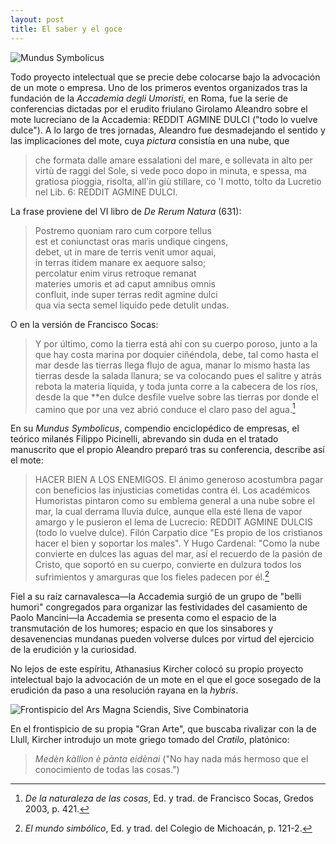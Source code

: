 ```yaml
---
layout: post
title: El saber y el goce
---
```


![Mundus Symbolicus](https://dl.dropboxusercontent.com/u/15184083/IMAGES_BLOG/mondo.png)

Todo proyecto intelectual que se precie debe colocarse bajo la advocación de un mote o empresa. Uno de los primeros eventos organizados tras la fundación de la *Accademia degli Umoristi*, en Roma, fue la serie de conferencias dictadas por el erudito friulano Girolamo Aleandro sobre el mote lucreciano de la Accademia: REDDIT AGMINE DULCI ("todo lo vuelve dulce"). A lo largo de tres jornadas, Aleandro fue desmadejando el sentido y las implicaciones del mote, cuya *pictura* consistía en una nube, que 

>che formata dalle amare essalationi del mare, e sollevata in alto per virtù de raggi del Sole, si vede poco dopo in minuta, e spessa, ma gratiosa pioggia, risolta, all'in giù stillare, co 'l motto, tolto da Lucretio nel Lib. 6: REDDIT AGMINE DULCI.

La frase proviene del VI libro de *De Rerum Natura* (631): 

>Postremo quoniam raro cum corpore tellus  
est et coniunctast oras maris undique cingens,  
debet, ut in mare de terris venit umor aquai,  
in terras itidem manare ex aequore salso;  
percolatur enim virus retroque remanat  
materies umoris et ad caput amnibus omnis  
confluit, inde super terras redit agmine dulci  
qua via secta semel liquido pede detulit undas.

O en la versión de Francisco Socas:

>Y por último, como la tierra está ahí con su cuerpo poroso, junto a la que hay costa marina por doquier ciñéndola, debe, tal como hasta el mar desde las tierras llega flujo de agua, manar lo mismo hasta las tierras desde la salada llanura; se va colocando pues el salitre y atrás rebota la materia líquida, y toda junta corre a la cabecera de los ríos, desde la que **en dulce desfile vuelve sobre las tierras por donde el camino que por una vez abrió conduce el claro paso del agua.[^fn-rerum]

En su *Mundus Symbolicus*, compendio enciclopédico de empresas, el teórico milanés Filippo Picinelli, abrevando sin duda en el tratado manuscrito que el propio Aleandro preparó tras su conferencia, describe así el mote:

> HACER BIEN A LOS ENEMIGOS. 
El ánimo generoso acostumbra pagar con beneficios las injusticias cometidas contra él. Los académicos Humoristas pintaron como su emblema general a una nube sobre el mar, la cual derrama lluvia dulce, aunque ella esté llena de vapor amargo y le pusieron el lema de Lucrecio: REDDIT AGMINE DULCIS (todo lo vuelve dulce). Filón Carpatio dice "Es propio de los cristianos hacer el bien y soportar los males". Y Hugo Cardenal: "Como la nube convierte en dulces las aguas del mar, así el recuerdo de la pasión de Cristo, que soportó en su cuerpo, convierte en dulzura todos los sufrimientos y amarguras que los fieles padecen por él.[^fn-1]

Fiel a su raíz carnavalesca—la Accademia surgió de un grupo de "belli humori" congregados para organizar las festividades del casamiento de Paolo Mancini—la Accademia se presenta como el espacio de la transmutación de los humores; espacio en que los sinsabores y desavenencias mundanas pueden volverse dulces por virtud del ejercicio de la erudición y la curiosidad. 

No lejos de este espíritu, Athanasius Kircher colocó su propio proyecto intelectual bajo la advocación de un mote en el que el goce sosegado de la erudición da paso a una resolución rayana en la *hybris*.  

![Frontispicio del *Ars Magna Sciendis, Sive Combinatoria*](https://dl.dropboxusercontent.com/u/15184083/IMAGES_BLOG/ars.png)

En el frontispicio de su propia "Gran Arte", que buscaba rivalizar con la de Llull, Kircher introdujo un mote griego tomado del *Cratilo*, platónico: 

>*Medèn kàllion è pànta eidènai* ("No hay nada más hermoso que el conocimiento de todas las cosas.")

[^fn-rerum]: *De la naturaleza de las cosas*, Ed. y trad. de Francisco Socas, Gredos 2003, p. 421.
[^fn-1]: *El mundo simbólico*, Ed. y trad. del Colegio de Michoacán, p. 121-2.
